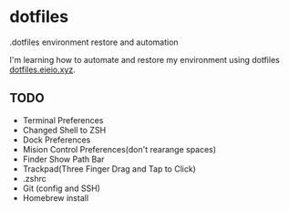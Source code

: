 # dotfiles
.dotfiles environment restore and automation

I'm learning how to automate and restore my environment using dotfiles [dotfiles.eieio.xyz](http://dotfiles/eieio.xyz).


## TODO
 - Terminal Preferences
 - Changed Shell to ZSH
 - Dock Preferences
 - Mision Control Preferences(don't rearange spaces)
 - Finder Show Path Bar
 - Trackpad(Three Finger Drag and Tap to Click)
 - .zshrc
 - Git (config and SSH)
 - Homebrew install
